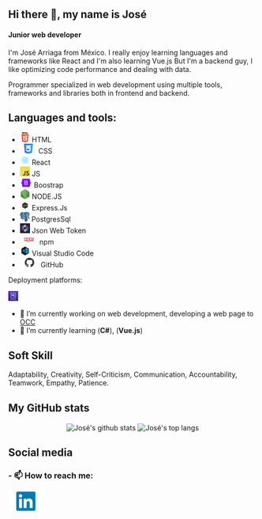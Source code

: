 ## Hi there 👋, my name is José
#### Junior web developer


I'm José Arriaga from México. I really enjoy learning languages and frameworks like React and I'm also learning Vue.js But I'm a backend guy, I like optimizing code performance and dealing with data.

Programmer specialized in web development using multiple tools, frameworks and libraries both in frontend and backend. 

## Languages and tools: 

  * <code><img height="20" src="https://raw.githubusercontent.com/Jose-cod7/Jose-cod7/main/230px-HTML5_logo_and_wordmark.svg.png"></code> HTML
  * <code><img height="20" src="https://raw.githubusercontent.com/Jose-cod7/Jose-cod7/main/css.png"></code> CSS
  * <code><img height="20" src="https://raw.githubusercontent.com/github/explore/80688e429a7d4ef2fca1e82350fe8e3517d3494d/topics/react/react.png"></code> React
  * <code><img height="20" src="https://raw.githubusercontent.com/github/explore/80688e429a7d4ef2fca1e82350fe8e3517d3494d/topics/javascript/javascript.png"></code> JS
  * <code><img height="20" src="https://raw.githubusercontent.com/Jose-cod7/Jose-cod7/main/boostrap.png"></code> Boostrap
  * <code><img height="20" src="https://raw.githubusercontent.com/github/explore/80688e429a7d4ef2fca1e82350fe8e3517d3494d/topics/nodejs/nodejs.png"></code> NODE.JS
  * <code><img height="20" src="https://raw.githubusercontent.com/Jose-cod7/Jose-cod7/main/st%2Csmall%2C507x507-pad%2C600x600%2Cf8f8f8.u2.jpg"></code> Express.Js
  * <code><img height="20" src= "https://raw.githubusercontent.com/Jose-cod7/Jose-cod7/main/postgressql.svg"></code> PostgresSql
  * <code><img height="20" src= "https://raw.githubusercontent.com/Jose-cod7/Jose-cod7/main/JWT.png"></code> Json Web Token
  * <code><img height="20" src= "https://raw.githubusercontent.com/Jose-cod7/Jose-cod7/main/NPM.png"></code> npm
  * <code><img height="20" src= "https://raw.githubusercontent.com/Jose-cod7/Jose-cod7/main/VSCODE.png"></code> Visual Studio Code
  * <code><img height="20" src= "https://raw.githubusercontent.com/Jose-cod7/Jose-cod7/main/github-mark.png"></code> GitHub


Deployment platforms:

 <code><img height="20" src= "https://raw.githubusercontent.com/Jose-cod7/Jose-cod7/main/HEROKU.jpeg"></code>
 
- 🔭 I’m currently working on web development, developing a web page to  [OCC](https://openculturalcenter.org/es/)
- 🌱 I’m currently learning (**C#**), (**Vue.js**)
 
## Soft Skill

Adaptability, Creativity, Self-Criticism, Communication, Accountability, Teamwork, Empathy, Patience.





## My GitHub stats

<p align='center'>
  <img align="center" src="https://github-readme-stats.vercel.app/api?username=Jose-cod7&bg_color=071A2C&icon_color=4194FD&show_icons=true&count_private=true&theme=tokyonight&line_height=27&text_color=FFFFFF" alt="José's github stats"/>

  <img align="center" src="https://github-readme-stats.vercel.app/api/top-langs/?username=Jose-cod7&bg_color=071A2C&text_color=FFFFFF" alt="José's top langs"/>
</p>

## Social media
### - 📫 How to reach me:
 [<img src='https://raw.githubusercontent.com/Jose-cod7/Jose-cod7/main/link.png'  alt='linkedin' height='40'>](https://www.linkedin.com/in/jose-arriaga-mendez-27970386/) </code>

<!--
Here are some ideas to get you started:

- 🔭 I’m currently working on ...
- 🌱 I’m currently learning ...
- 👯 I’m looking to collaborate on ...
- 🤔 I’m looking for help with ...
- 💬 Ask me about ...
- 📫 How to reach me: ...
- 😄 Pronouns: ...
- ⚡ Fun fact: ...
-->
